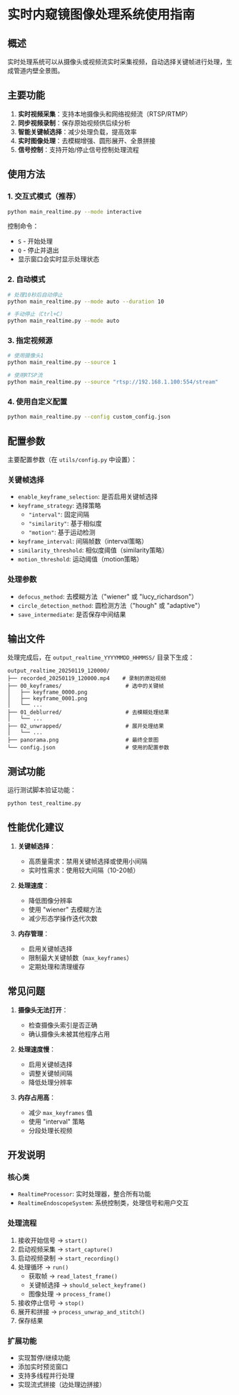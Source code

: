 # 实时内窥镜图像处理系统使用指南

## 概述

实时处理系统可以从摄像头或视频流实时采集视频，自动选择关键帧进行处理，生成管道内壁全景图。

## 主要功能

1. **实时视频采集**：支持本地摄像头和网络视频流（RTSP/RTMP）
2. **同步视频录制**：保存原始视频供后续分析
3. **智能关键帧选择**：减少处理负载，提高效率
4. **实时图像处理**：去模糊增强、圆形展开、全景拼接
5. **信号控制**：支持开始/停止信号控制处理流程

## 使用方法

### 1. 交互式模式（推荐）

```bash
python main_realtime.py --mode interactive
```

控制命令：
- `S` - 开始处理
- `Q` - 停止并退出
- 显示窗口会实时显示处理状态

### 2. 自动模式

```bash
# 处理10秒后自动停止
python main_realtime.py --mode auto --duration 10

# 手动停止（Ctrl+C）
python main_realtime.py --mode auto
```

### 3. 指定视频源

```bash
# 使用摄像头1
python main_realtime.py --source 1

# 使用RTSP流
python main_realtime.py --source "rtsp://192.168.1.100:554/stream"
```

### 4. 使用自定义配置

```bash
python main_realtime.py --config custom_config.json
```

## 配置参数

主要配置参数（在 `utils/config.py` 中设置）：

### 关键帧选择
- `enable_keyframe_selection`: 是否启用关键帧选择
- `keyframe_strategy`: 选择策略
  - `"interval"`: 固定间隔
  - `"similarity"`: 基于相似度
  - `"motion"`: 基于运动检测
- `keyframe_interval`: 间隔帧数（interval策略）
- `similarity_threshold`: 相似度阈值（similarity策略）
- `motion_threshold`: 运动阈值（motion策略）

### 处理参数
- `defocus_method`: 去模糊方法（"wiener" 或 "lucy_richardson"）
- `circle_detection_method`: 圆检测方法（"hough" 或 "adaptive"）
- `save_intermediate`: 是否保存中间结果

## 输出文件

处理完成后，在 `output_realtime_YYYYMMDD_HHMMSS/` 目录下生成：

```
output_realtime_20250119_120000/
├── recorded_20250119_120000.mp4    # 录制的原始视频
├── 00_keyframes/                    # 选中的关键帧
│   ├── keyframe_0000.png
│   ├── keyframe_0001.png
│   └── ...
├── 01_deblurred/                    # 去模糊处理结果
│   └── ...
├── 02_unwrapped/                    # 展开处理结果
│   └── ...
├── panorama.png                     # 最终全景图
└── config.json                      # 使用的配置参数
```

## 测试功能

运行测试脚本验证功能：

```bash
python test_realtime.py
```

## 性能优化建议

1. **关键帧选择**：
   - 高质量需求：禁用关键帧选择或使用小间隔
   - 实时性需求：使用较大间隔（10-20帧）

2. **处理速度**：
   - 降低图像分辨率
   - 使用 "wiener" 去模糊方法
   - 减少形态学操作迭代次数

3. **内存管理**：
   - 启用关键帧选择
   - 限制最大关键帧数（`max_keyframes`）
   - 定期处理和清理缓存

## 常见问题

1. **摄像头无法打开**：
   - 检查摄像头索引是否正确
   - 确认摄像头未被其他程序占用

2. **处理速度慢**：
   - 启用关键帧选择
   - 调整关键帧间隔
   - 降低处理分辨率

3. **内存占用高**：
   - 减少 `max_keyframes` 值
   - 使用 "interval" 策略
   - 分段处理长视频

## 开发说明

### 核心类
- `RealtimeProcessor`: 实时处理器，整合所有功能
- `RealtimeEndoscopeSystem`: 系统控制类，处理信号和用户交互

### 处理流程
1. 接收开始信号 → `start()`
2. 启动视频采集 → `start_capture()`
3. 启动视频录制 → `start_recording()`
4. 处理循环 → `run()`
   - 获取帧 → `read_latest_frame()`
   - 关键帧选择 → `should_select_keyframe()`
   - 图像处理 → `process_frame()`
5. 接收停止信号 → `stop()`
6. 展开和拼接 → `process_unwrap_and_stitch()`
7. 保存结果

### 扩展功能
- 实现暂停/继续功能
- 添加实时预览窗口
- 支持多线程并行处理
- 实现流式拼接（边处理边拼接）